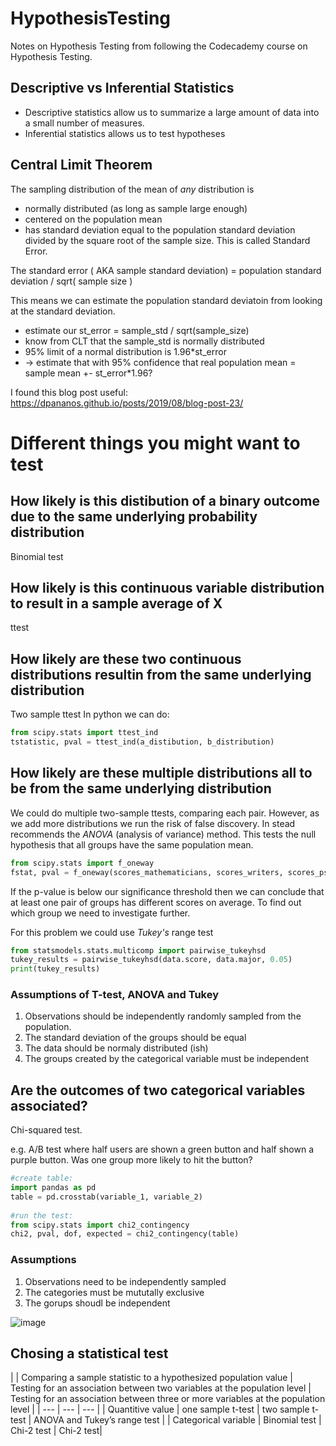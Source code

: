 # HypothesisTesting
Notes on Hypothesis Testing from following the Codecademy course on Hypothesis Testing.

## Descriptive vs Inferential Statistics

- Descriptive statistics allow us to summarize a large amount of data into a small number of measures.
- Inferential statistics allows us to test hypotheses

## Central Limit Theorem

The sampling distribution of the mean of _any_ distribution is 
- normally distributed (as long as sample large enough)
- centered on the population mean
- has standard deviation equal to the population standard deviation divided by the square root of the sample size. This is called Standard Error.

The standard error ( AKA sample standard deviation) = population standard deviation / sqrt( sample size )

This means we can estimate the population standard deviatoin from looking at the standard deviation.

- estimate our st_error = sample_std / sqrt(sample_size)
- know from CLT that the sample_std is normally distributed
- 95% limit of a normal distribution is 1.96*st_error
- -> estimate that with 95% confidence that real population mean = sample mean +- st_error*1.96?

I found this blog post useful: https://dpananos.github.io/posts/2019/08/blog-post-23/


# Different things you might want to test

## How likely is this distibution of a binary outcome due to the same underlying probability distribution

Binomial test

## How likely is this continuous variable distribution to result in a sample average of X

ttest

## How likely are these two continuous distributions resultin from the same underlying distribution

Two sample ttest
In python we can do:
```py
from scipy.stats import ttest_ind
tstatistic, pval = ttest_ind(a_distibution, b_distribution)

```


## How likely are these multiple distributions all to be from the same underlying distribution

We could do multiple two-sample ttests, comparing each pair. 
However, as we add more distributions we run the risk of false discovery.
In stead recommends the _ANOVA_ (analysis of variance) method. 
This tests the null hypothesis that all groups have the same population mean.

```py
from scipy.stats import f_oneway
fstat, pval = f_oneway(scores_mathematicians, scores_writers, scores_psychologists)
```

If the p-value is below our significance threshold then we can conclude that at least one pair of groups has different scores on average. 
To find out which group we need to investigate further.

For this problem we could use *Tukey's* range test
```py
from statsmodels.stats.multicomp import pairwise_tukeyhsd
tukey_results = pairwise_tukeyhsd(data.score, data.major, 0.05)
print(tukey_results)
```

### Assumptions of T-test, ANOVA and Tukey

1. Observations should be independently randomly sampled from the population.
2. The standard deviation of the groups should be equal
3. The data should be normaly distributed (ish)
4. The groups created by the categorical variable must be independent



## Are the outcomes of two categorical variables associated?

Chi-squared test.

e.g. A/B test where half users are shown a green button and half shown a purple button. Was one group more likely to hit the button?

```py
#create table:
import pandas as pd
table = pd.crosstab(variable_1, variable_2)
 
#run the test:
from scipy.stats import chi2_contingency
chi2, pval, dof, expected = chi2_contingency(table)
```

### Assumptions

1. Observations need to be independently sampled
2. The categories must be mututally exclusive
3. The gorups shoudl be independent

![image](https://user-images.githubusercontent.com/1227598/135826631-62c83a37-dc64-4596-b84f-da6a94a4224c.png)

## Chosing a statistical test

|  | Comparing a sample statistic to a hypothesized population value | Testing for an association between two variables at the population level | Testing for an association between three or more variables at the population level |
| --- | --- | --- |
| Quantitive value | one sample t-test |   two sample t-test  | ANOVA and Tukey’s range test |
| Categorical variable   | Binomial test | Chi-2 test | Chi-2 test|



